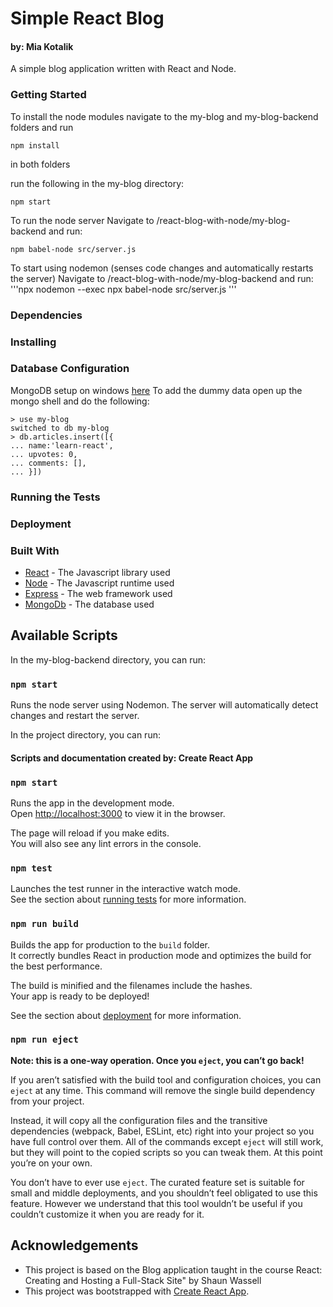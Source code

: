 # Simple React Blog

#### by: Mia Kotalik

A simple blog application written with React and Node.

### Getting Started

To install the node modules navigate to the my-blog and my-blog-backend folders and run

```
npm install

```

in both folders

run the following in the my-blog directory:

```
npm start

```

To run the node server
Navigate to /react-blog-with-node/my-blog-backend and run:

```
npm babel-node src/server.js

```

To start using nodemon (senses code changes and automatically restarts the server)
Navigate to /react-blog-with-node/my-blog-backend and run:
'''npx nodemon --exec npx babel-node src/server.js
'''

### Dependencies

### Installing

### Database Configuration

MongoDB setup on windows [here](https://www.freecodecamp.org/news/learn-mongodb-a4ce205e7739/)
To add the dummy data open up the mongo shell and do the following:

```
> use my-blog
switched to db my-blog
> db.articles.insert([{
... name:'learn-react',
... upvotes: 0,
... comments: [],
... }])
```

### Running the Tests

### Deployment

### Built With

-   [React](https://reactjs.org/) - The Javascript library used
-   [Node](https://nodejs.org/en/) - The Javascript runtime used
-   [Express](https://expressjs.com/) - The web framework used
-   [MongoDb](https://www.mongodb.com/) - The database used

## Available Scripts

In the my-blog-backend directory, you can run:

### `npm start`

Runs the node server using Nodemon. The server will automatically detect changes and restart the server.

In the project directory, you can run:

#### Scripts and documentation created by: Create React App

### `npm start`

Runs the app in the development mode.<br />
Open [http://localhost:3000](http://localhost:3000) to view it in the browser.

The page will reload if you make edits.<br />
You will also see any lint errors in the console.

### `npm test`

Launches the test runner in the interactive watch mode.<br />
See the section about [running tests](https://facebook.github.io/create-react-app/docs/running-tests) for more information.

### `npm run build`

Builds the app for production to the `build` folder.<br />
It correctly bundles React in production mode and optimizes the build for the best performance.

The build is minified and the filenames include the hashes.<br />
Your app is ready to be deployed!

See the section about [deployment](https://facebook.github.io/create-react-app/docs/deployment) for more information.

### `npm run eject`

**Note: this is a one-way operation. Once you `eject`, you can’t go back!**

If you aren’t satisfied with the build tool and configuration choices, you can `eject` at any time. This command will remove the single build dependency from your project.

Instead, it will copy all the configuration files and the transitive dependencies (webpack, Babel, ESLint, etc) right into your project so you have full control over them. All of the commands except `eject` will still work, but they will point to the copied scripts so you can tweak them. At this point you’re on your own.

You don’t have to ever use `eject`. The curated feature set is suitable for small and middle deployments, and you shouldn’t feel obligated to use this feature. However we understand that this tool wouldn’t be useful if you couldn’t customize it when you are ready for it.

## Acknowledgements

-   This project is based on the Blog application taught in the course React: Creating and Hosting a Full-Stack Site" by Shaun Wassell
-   This project was bootstrapped with [Create React App](https://github.com/facebook/create-react-app).
